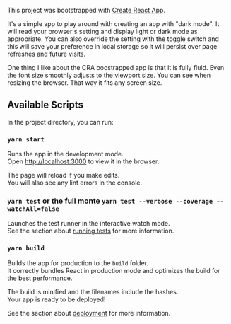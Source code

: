 This project was bootstrapped with [Create React App](https://github.com/facebook/create-react-app).

It's a simple app to play around with creating an app with "dark mode".  It will read your browser's setting and display light or dark mode as appropriate.  You can also override the setting with the toggle switch and this will save your preference in local storage so it will persist over page refreshes and future visits.  

One thing I like about the CRA boostrapped app is that it is fully fluid. Even the font size smoothly adjusts to the viewport size.  You can see when resizing the browser.  That way it fits any screen size.  

## Available Scripts

In the project directory, you can run:

### `yarn start`

Runs the app in the development mode.<br />
Open [http://localhost:3000](http://localhost:3000) to view it in the browser.

The page will reload if you make edits.<br />
You will also see any lint errors in the console.

### `yarn test` or the full monte `yarn test --verbose --coverage --watchAll=false`

Launches the test runner in the interactive watch mode.<br />
See the section about [running tests](https://facebook.github.io/create-react-app/docs/running-tests) for more information.

### `yarn build`

Builds the app for production to the `build` folder.<br />
It correctly bundles React in production mode and optimizes the build for the best performance.

The build is minified and the filenames include the hashes.<br />
Your app is ready to be deployed!

See the section about [deployment](https://facebook.github.io/create-react-app/docs/deployment) for more information.